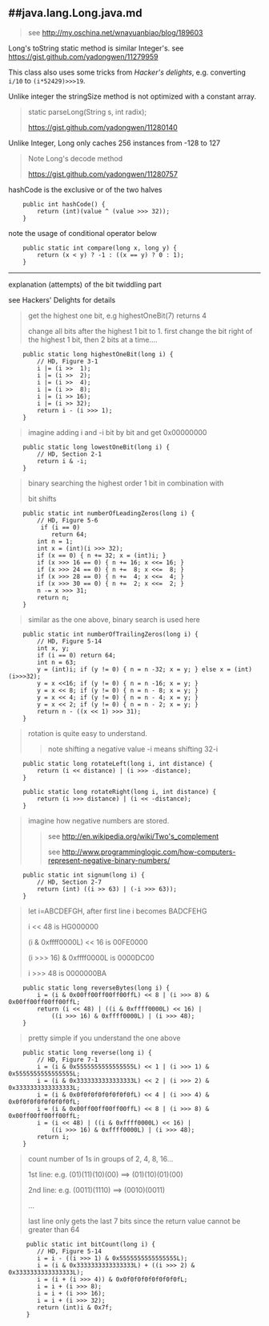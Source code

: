 ##java.lang.Long.java.md
------------

> see http://my.oschina.net/wnayuanbiao/blog/189603

Long's toString static method is similar Integer's. see
https://gist.github.com/yadongwen/11279959

This class also uses some tricks from *Hacker's delights*, e.g.
converting `i/10` to `(i*52429)>>>19`.

Unlike integer the stringSize method is not optimized with a constant
array.

> static parseLong(String s, int radix);
>
> https://gist.github.com/yadongwen/11280140

Unlike Integer, Long only caches 256 instances from -128 to 127

> Note Long's decode method
>
> https://gist.github.com/yadongwen/11280757

hashCode is the exclusive or of the two halves

```
    public int hashCode() {
        return (int)(value ^ (value >>> 32));
    }
```

note the usage of conditional operator below

```
    public static int compare(long x, long y) {
        return (x < y) ? -1 : ((x == y) ? 0 : 1);
    }
```

---------------------

explanation (attempts) of the bit twiddling part

see Hackers' Delights for details


> get the highest one bit, e.g highestOneBit(7) returns 4
>
> change all bits after the highest 1 bit to 1. first change the bit
> right of the highest 1 bit, then 2 bits at a time....
>

```
    public static long highestOneBit(long i) {
        // HD, Figure 3-1
        i |= (i >>  1);
        i |= (i >>  2);
        i |= (i >>  4);
        i |= (i >>  8);
        i |= (i >> 16);
        i |= (i >> 32);
        return i - (i >>> 1);
    }
```

> imagine adding i and -i bit by bit and get 0x00000000

```
    public static long lowestOneBit(long i) {
        // HD, Section 2-1
        return i & -i;
    }
```

> binary searching the highest order 1 bit in combination with
>
> bit shifts

```
    public static int numberOfLeadingZeros(long i) {
        // HD, Figure 5-6
         if (i == 0)
            return 64;
        int n = 1;
        int x = (int)(i >>> 32);
        if (x == 0) { n += 32; x = (int)i; }
        if (x >>> 16 == 0) { n += 16; x <<= 16; }
        if (x >>> 24 == 0) { n +=  8; x <<=  8; }
        if (x >>> 28 == 0) { n +=  4; x <<=  4; }
        if (x >>> 30 == 0) { n +=  2; x <<=  2; }
        n -= x >>> 31;
        return n;
    }
```

> similar as the one above, binary search is used here

```
    public static int numberOfTrailingZeros(long i) {
        // HD, Figure 5-14
        int x, y;
        if (i == 0) return 64;
        int n = 63;
        y = (int)i; if (y != 0) { n = n -32; x = y; } else x = (int)(i>>>32);
        y = x <<16; if (y != 0) { n = n -16; x = y; }
        y = x << 8; if (y != 0) { n = n - 8; x = y; }
        y = x << 4; if (y != 0) { n = n - 4; x = y; }
        y = x << 2; if (y != 0) { n = n - 2; x = y; }
        return n - ((x << 1) >>> 31);
    }
```

> rotation is quite easy to understand.
>
>> note shifting a negative value -i means shifting 32-i

```
    public static long rotateLeft(long i, int distance) {
        return (i << distance) | (i >>> -distance);
    }
```

```
    public static long rotateRight(long i, int distance) {
        return (i >>> distance) | (i << -distance);
    }
```

> imagine how negative numbers are stored.
>
>> see http://en.wikipedia.org/wiki/Two's_complement
>>
>> see http://www.programminglogic.com/how-computers-represent-negative-binary-numbers/

```
    public static int signum(long i) {
        // HD, Section 2-7
        return (int) ((i >> 63) | (-i >>> 63));
    }
```

> let i=ABCDEFGH, after first line i becomes BADCFEHG
>
> i << 48 is HG000000
>
> (i & 0xffff0000L) << 16 is 00FE0000
>
> (i >>> 16) & 0xffff0000L is 0000DC00
>
> i >>> 48 is 0000000BA

```
    public static long reverseBytes(long i) {
        i = (i & 0x00ff00ff00ff00ffL) << 8 | (i >>> 8) & 0x00ff00ff00ff00ffL;
        return (i << 48) | ((i & 0xffff0000L) << 16) |
            ((i >>> 16) & 0xffff0000L) | (i >>> 48);
    }
```

> pretty simple if you understand the one above

```
    public static long reverse(long i) {
        // HD, Figure 7-1
        i = (i & 0x5555555555555555L) << 1 | (i >>> 1) & 0x5555555555555555L;
        i = (i & 0x3333333333333333L) << 2 | (i >>> 2) & 0x3333333333333333L;
        i = (i & 0x0f0f0f0f0f0f0f0fL) << 4 | (i >>> 4) & 0x0f0f0f0f0f0f0f0fL;
        i = (i & 0x00ff00ff00ff00ffL) << 8 | (i >>> 8) & 0x00ff00ff00ff00ffL;
        i = (i << 48) | ((i & 0xffff0000L) << 16) |
            ((i >>> 16) & 0xffff0000L) | (i >>> 48);
        return i;
    }
```

> count number of 1s in groups of 2, 4, 8, 16...
>
> 1st line: e.g. (01)(11)(10)(00) ==> (01)(10)(01)(00)
>
> 2nd line: e.g. (0011)(1110) ==> (0010)(0011)
>
> ...
>
> last line only gets the last 7 bits since the return value cannot be greater
> than 64

```
     public static int bitCount(long i) {
        // HD, Figure 5-14
        i = i - ((i >>> 1) & 0x5555555555555555L);
        i = (i & 0x3333333333333333L) + ((i >>> 2) & 0x3333333333333333L);
        i = (i + (i >>> 4)) & 0x0f0f0f0f0f0f0f0fL;
        i = i + (i >>> 8);
        i = i + (i >>> 16);
        i = i + (i >>> 32);
        return (int)i & 0x7f;
     }
```
